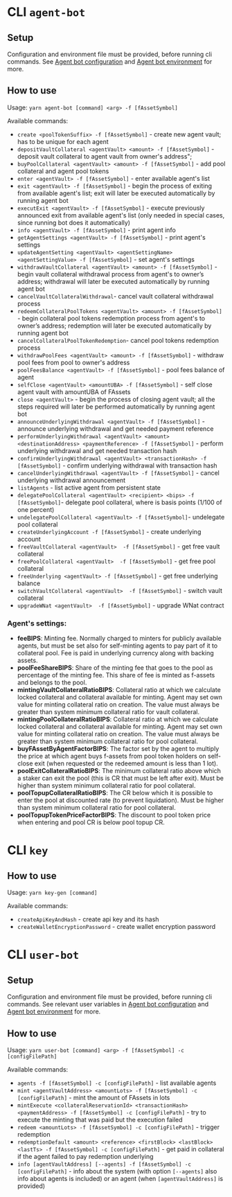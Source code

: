 # CLI `agent-bot`

## Setup

Configuration and environment file must be provided, before running cli commands. See [Agent bot configuration](./config.md#agent-bot-configuration-file) and [Agent bot environment](./config.md#agent-bot-environment-file) for more.

## How to use

Usage: `yarn agent-bot [command] <arg> -f [fAssetSymbol]`

Available commands:

-   `create <poolTokenSuffix> -f [fAssetSymbol]` - create new agent vault; <poolTokenSuffix> has to be unique for each agent
-   `depositVaultCollateral <agentVault> <amount> -f [fAssetSymbol]` - deposit vault collateral to agent vault from owner's address";
-   `buyPoolCollateral <agentVault> <amount> -f [fAssetSymbol]` - add pool collateral and agent pool tokens
-   `enter <agentVault> -f [fAssetSymbol]` - enter available agent's list
-   `exit <agentVault> -f [fAssetSymbol]` - begin the process of exiting from available agent's list; exit will later be executed automatically by running agent bot
-   `executExit <agentVault> -f [fAssetSymbol]` - execute previously announced exit from available agent's list (only needed in special cases, since running bot does it automatically)
-   `info <agentVault> -f [fAssetSymbol]` - print agent info
-   `getAgentSettings <agentVault> -f [fAssetSymbol]` - print agent's settings
-   `updateAgentSetting <agentVault> <agentSettingName> <agentSettingValue> -f [fAssetSymbol]` - set agent's settings
-   `withdrawVaultCollateral <agentVault> <amount> -f [fAssetSymbol]` - begin vault collateral withdrawal process from agent's to owner’s address; withdrawal will later be executed automatically by running agent bot
-   `cancelVaultCollateralWithdrawal`- cancel vault collateral withdrawal process
-   `redeemCollateralPoolTokens <agentVault> <amount> -f [fAssetSymbol]` - begin collateral pool tokens redemption process from agent's to owner’s address; redemption will later be executed automatically by running agent bot
-   `cancelCollateralPoolTokenRedemption`- cancel pool tokens redemption process
-   `withdrawPoolFees <agentVault> <amount> -f [fAssetSymbol]` - withdraw pool fees from pool to owner's address
-   `poolFeesBalance <agentVault> -f [fAssetSymbol]` - pool fees balance of agent
-   `selfClose <agentVault> <amountUBA> -f [fAssetSymbol]` - self close agent vault with amountUBA of FAssets
-   `close <agentVault>` - begin the process of closing agent vault; all the steps required will later be performed automatically by running agent bot
-   `announceUnderlyingWithdrawal <agentVault> -f [fAssetSymbol]` - announce underlying withdrawal and get needed payment reference
-   `performUnderlyingWithdrawal <agentVault> <amount> <destinationAddress> <paymentReference> -f [fAssetSymbol]` - perform underlying withdrawal and get needed transaction hash
-   `confirmUnderlyingWithdrawal <agentVault> <transactionHash> -f [fAssetSymbol]` - confirm underlying withdrawal with transaction hash
-   `cancelUnderlyingWithdrawal <agentVault> -f [fAssetSymbol]` - cancel underlying withdrawal announcement
-   `listAgents` - list active agent from persistent state
-   `delegatePoolCollateral <agentVault> <recipient> <bips> -f [fAssetSymbol]`- delegate pool collateral, where <bips> is basis points (1/100 of one percent)
-   `undelegatePoolCollateral <agentVault> -f [fAssetSymbol]`- undelegate pool collateral
-   `createUnderlyingAccount -f [fAssetSymbol]` - create underlying account
-   `freeVaultCollateral <agentVault>  -f [fAssetSymbol]` - get free vault collateral
-   `freePoolCollateral <agentVault>  -f [fAssetSymbol]` - get free pool collateral
-   `freeUnderlying <agentVault> -f [fAssetSymbol]` - get free underlying balance
-   `switchVaultCollateral <agentVault>  -f [fAssetSymbol]` - switch vault collateral
-   `upgradeWNat <agentVault>  -f [fAssetSymbol]` - upgrade WNat contract

### Agent's settings:

-   **feeBIPS**: Minting fee. Normally charged to minters for publicly available agents, but must be set also for self-minting agents to pay part of it to collateral pool. Fee is paid in underlying currency along with backing assets.
-   **poolFeeShareBIPS**: Share of the minting fee that goes to the pool as percentage of the minting fee. This share of fee is minted as f-assets and belongs to the pool.
-   **mintingVaultCollateralRatioBIPS**: Collateral ratio at which we calculate locked collateral and collateral available for minting. Agent may set own value for minting collateral ratio on creation. The value must always be greater than system minimum collateral ratio for vault collateral.
-   **mintingPoolCollateralRatioBIPS**: Collateral ratio at which we calculate locked collateral and collateral available for minting. Agent may set own value for minting collateral ratio on creation. The value must always be greater than system minimum collateral ratio for pool collateral.
-   **buyFAssetByAgentFactorBIPS**: The factor set by the agent to multiply the price at which agent buys f-assets from pool token holders on self-close exit (when requested or the redeemed amount is less than 1 lot).
-   **poolExitCollateralRatioBIPS**: The minimum collateral ratio above which a staker can exit the pool (this is CR that must be left after exit). Must be higher than system minimum collateral ratio for pool collateral.
-   **poolTopupCollateralRatioBIPS**: The CR below which it is possible to enter the pool at discounted rate (to prevent liquidation). Must be higher than system minimum collateral ratio for pool collateral.
-   **poolTopupTokenPriceFactorBIPS**: The discount to pool token price when entering and pool CR is below pool topup CR.

# CLI `key`

## How to use

Usage: `yarn key-gen [command]`

Available commands:

-   `createApiKeyAndHash` - create api key and its hash
-   `createWalletEncryptionPassword` - create wallet encryption password

# CLI `user-bot`

## Setup

Configuration and environment file must be provided, before running cli commands. See relevant user variables in [Agent bot configuration](./config.md#agent-bot-configuration-file) and [Agent bot environment](./config.md#agent-bot-environment-file) for more.

## How to use

Usage: `yarn user-bot [command] <arg> -f [fAssetSymbol] -c [configFilePath]`

Available commands:

-   `agents -f [fAssetSymbol] -c [configFilePath]` - list available agents
-   `mint <agentVaultAddress> <amountLots> -f [fAssetSymbol] -c [configFilePath]` - mint the amount of FAssets in lots
-   `mintExecute <collateralReservationId> <transactionHash> <paymentAddress> -f [fAssetSymbol] -c [configFilePath]` - try to execute the minting that was paid but the execution failed
-   `redeem <amountLots> -f [fAssetSymbol] -c [configFilePath]` - trigger redemption
-   `redemptionDefault <amount> <reference> <firstBlock> <lastBlock> <lastTs> -f [fAssetSymbol] -c [configFilePath]` - get paid in collateral if the agent failed to pay redemption underlying
-   `info [agentVaultAddress] [--agents] -f [fAssetSymbol] -c [configFilePath]` - info about the system (with option `[--agents]` also info about agents is included) or an agent (when `[agentVaultAddress]` is provided)
